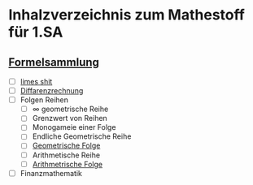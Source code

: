 # Inhalzverzeichnis zum Mathestoff für 1.SA

## [Formelsammlung](./../Formelsammlung.md)

- [ ] [limes shit](./Limes.md)
- [ ] [Diffarenzrechnung](./Diffarenzialrechnung.md)
- [ ] Folgen Reihen
  - [ ] $\infty$ geometrische Reihe
  - [ ] Grenzwert von Reihen
  - [ ] Monogameie einer Folge
  - [ ] Endliche Geometrische Reihe
  - [ ] [Geometrische Folge](./GeometrischeFolge.md)
  - [ ] Arithmetische Reihe
  - [ ] [Arithmetrische Folge](./ArethmetrischeFolge.md)
- [ ] Finanzmathematik
